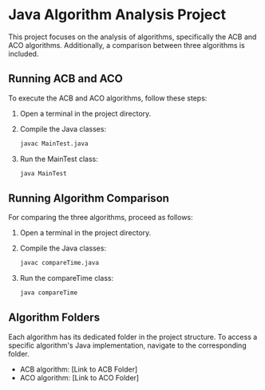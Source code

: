 # Java Algorithm Analysis Project

This project focuses on the analysis of algorithms, specifically the ACB and ACO algorithms. Additionally, a comparison between three algorithms is included.

## Running ACB and ACO

To execute the ACB and ACO algorithms, follow these steps:

1. Open a terminal in the project directory.
2. Compile the Java classes:

    ```bash
    javac MainTest.java
    ```

3. Run the MainTest class:

    ```bash
    java MainTest
    ```

## Running Algorithm Comparison

For comparing the three algorithms, proceed as follows:

1. Open a terminal in the project directory.
2. Compile the Java classes:

    ```bash
    javac compareTime.java
    ```

3. Run the compareTime class:

    ```bash
    java compareTime
    ```

## Algorithm Folders

Each algorithm has its dedicated folder in the project structure. To access a specific algorithm's Java implementation, navigate to the corresponding folder.

- ACB algorithm: [Link to ACB Folder]
- ACO algorithm: [Link to ACO Folder]
